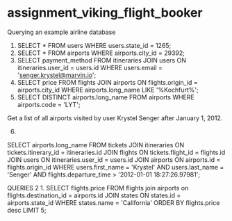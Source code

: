 assignment_viking_flight_booker
===============================

Querying an example airline database





1. SELECT * FROM users WHERE users.state_id = 1265;
2. SELECT * FROM airports WHERE airports.city_id = 29392;
3. SELECT payment_method FROM itineraries JOIN users ON itineraries.user_id = users.id WHERE users.email = 'senger.krystel@marvin.io';
4. SELECT price FROM flights JOIN airports ON flights.origin_id = airports.city_id WHERE airports.long_name LIKE '%Kochfurt%';
5. SELECT DISTINCT airports.long_name
FROM airports WHERE airports.code = 'LYT';

Get a list of all airports visited by user Krystel Senger after January 1, 2012.

6.
SELECT airports.long_name
FROM tickets JOIN itineraries
  ON tickets.itinerary_id = itineraries.id
JOIN flights
  ON tickets.flight_id = flights.id
JOIN users
  ON itineraries.user_id = users.id
JOIN airports
  ON airports.id = flights.origin_id
  WHERE users.first_name = 'Krystel'
  AND users.last_name =  'Senger'
  AND flights.departure_time > '2012-01-01 18:27:26.97981';

  QUERIES 2
  1.
  SELECT flights.price
    FROM flights join airports
    on flights.destination_id = airports.id
    JOIN states
    ON states.id = airports.state_id
    WHERE states.name = 'California'
    ORDER BY flights.price desc
    LIMIT 5;

